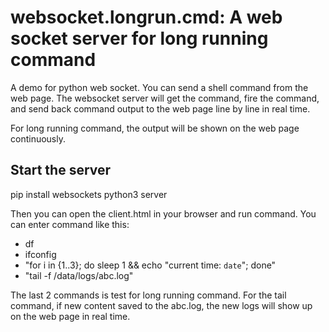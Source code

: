 # websocket.longrun.cmd: A web socket server for long running command

A demo for python web socket.
You can send a shell command from the web page.
The websocket server will get the command, fire the command, and send back command output to the web page line by line in real time.

For long running command, the output will be shown on the web page continuously.

## Start the server

pip install websockets
python3 server

Then you can open the client.html in your browser and run command.
You can enter command like this:

* df
* ifconfig
* "for i in {1..3}; do sleep 1 && echo \"current time: `date`\"; done"
* "tail -f /data/logs/abc.log"

The last 2 commands is test for long running command.
For the tail command, if new content saved to the abc.log, the new logs will show up on the web page in real time.